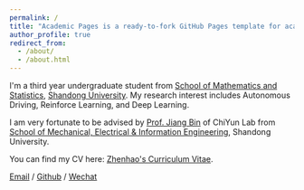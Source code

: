 ```yaml
---
permalink: /
title: "Academic Pages is a ready-to-fork GitHub Pages template for academic personal websites"
author_profile: true
redirect_from: 
  - /about/
  - /about.html
---
```


I'm a third year undergraduate student from [School of Mathematics and Statistics](https://math.wh.sdu.edu.cn/), [Shandong University](https://www.sdu.edu.cn/index.htm). My research interest includes Autonomous Driving, Reinforce Learning, and Deep Learning.

I am very fortunate to be advised by [Prof. Jiang Bin](https://faculty.sdu.edu.cn/jiangbin1) of ChiYun Lab from [School of Mechanical, Electrical & Information Engineering](), Shandong University.

You can find my CV here: [Zhenhao's Curriculum Vitae](../assets/Curriculum_Vitae.pdf).

[Email](wangzhenhao12@outlook.com) / [Github](https://github.com/Zhenhaooo) / [Wechat](../images/WeChat.png)